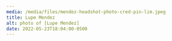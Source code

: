 ```yaml
---
media: /media/files/mendez-headshot-photo-cred-pin-lim.jpeg
title: Lupe Mendez
alt: photo of [Lupe Mendez]
date: 2022-05-23T18:04:00-0500
---
```


